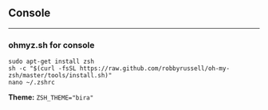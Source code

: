 ## Console

---
### ohmyz.sh for console
```
sudo apt-get install zsh
sh -c "$(curl -fsSL https://raw.github.com/robbyrussell/oh-my-zsh/master/tools/install.sh)"
nano ~/.zshrc
```

**Theme:** ```ZSH_THEME="bira"```
